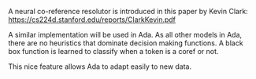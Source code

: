 A neural co-reference resolutor is introduced in this paper by Kevin Clark:
https://cs224d.stanford.edu/reports/ClarkKevin.pdf

A similar implementation will be used in Ada. As all other models in Ada, 
there are no heuristics that dominate decision making functions. A black 
box function is learned to classify when a token is a coref or not. 

This nice feature allows Ada to adapt easily to new data. 

